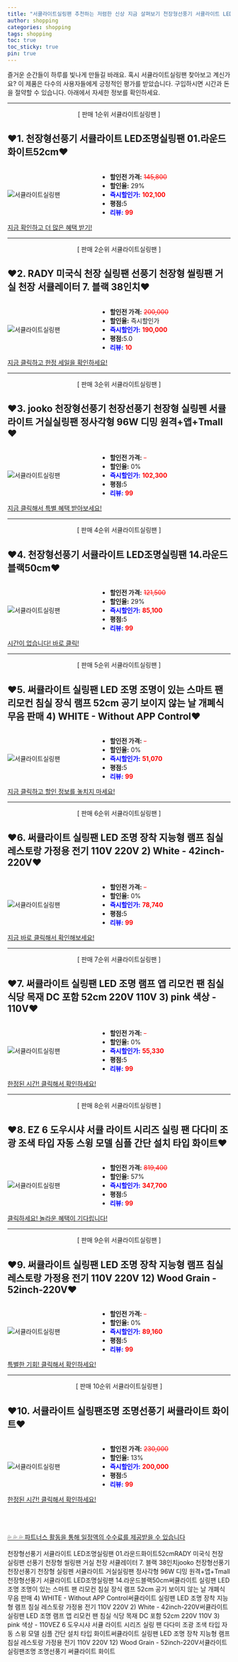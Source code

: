 ```yaml
---
title: "서큘라이트실링팬 추천하는 저렴한 신상 지금 살펴보기 천장형선풍기 서큘라이트 LED조명실링팬 01.라운드화이트52cm"
author: shopping
categories: shopping
tags: shopping
toc: true
toc_sticky: true
pin: true
---
```

즐거운 순간들이 하루를 빛나게 만들길 바래요. 혹시 서큘라이트실링팬 찾아보고 계신가요?  이 제품은 다수의 사용자들에게 긍정적인 평가를 받았습니다. 구입하시면 시간과 돈을 절약할 수 있습니다. 아래에서 자세한 정보를 확인하세요.

---
<p class="toplist" style="margin: 0 auto; display: block; width: fit-content;">[ 판매 1순위 서큘라이트실링팬 ]</p>

<h2><strong>❤️1. 천장형선풍기 서큘라이트 LED조명실링팬 01.라운드화이트52cm❤️</strong></h2>

<div style="display: flex; align-items: center;">
    <div style="flex: 0.4;">
        <img src="https://thumbnail8.coupangcdn.com/thumbnails/remote/230x230ex/image/vendor_inventory/11a3/22245a40a276069b827da415846d4cbeee81e30e0eec02d6646cdabbbb57.png" alt="서큘라이트실링팬" style="max-width: 100%;">
    </div>
    <div style="flex: 0.6; margin-left: 10px;">
        <ul>
            <li><strong>할인전 가격:</strong> <del style="color: red;">145,800</del></li>
            <li><strong>할인율:</strong> 29%</li>
            <li><span style='color:blue'><strong>즉시할인가:</strong></span> <span style='color:red'><strong>102,100</strong></span></li>
            <li><strong>평점:</strong>5</li>
            <li><span style='color:blue'><strong>리뷰:</strong></span> <span style='color:red'><strong>99</strong></span></li>
        </ul>
    </div>
</div>
<div class="center">
    <a href="https://William4Davisa.github.io?lptag=AF9450613&subid=githubio&pageKey=8195569627&traceid=V0-153&itemId=23469385910&vendorItemId=90495939460" class="myButton">
        지금 확인하고 더 많은 혜택 받기!
    </a>
</div>


---
<p class="toplist" style="margin: 0 auto; display: block; width: fit-content;">[ 판매 2순위 서큘라이트실링팬 ]</p>

<h2><strong>❤️2. RADY 미국식 천장 실링팬 선풍기 천장형 씰링팬 거실 천장 서큘레이터 7. 블랙 38인치❤️</strong></h2>

<div style="display: flex; align-items: center;">
    <div style="flex: 0.4;">
        <img src="https://thumbnail8.coupangcdn.com/thumbnails/remote/230x230ex/image/vendor_inventory/16ad/e054d1c97b51078ca1c134cdbda85996adc10044bf9aefbb618f57ad5373.png" alt="서큘라이트실링팬" style="max-width: 100%;">
    </div>
    <div style="flex: 0.6; margin-left: 10px;">
        <ul>
            <li><strong>할인전 가격:</strong> <del style="color: red;">200,000</del></li>
            <li><strong>할인율:</strong> 즉시할인가</li>
            <li><span style='color:blue'><strong>즉시할인가:</strong></span> <span style='color:red'><strong>190,000</strong></span></li>
            <li><strong>평점:</strong>5.0</li>
            <li><span style='color:blue'><strong>리뷰:</strong></span> <span style='color:red'><strong>10</strong></span></li>
        </ul>
    </div>
</div>
<div class="center">
    <a href="https://William4Davisa.github.io?lptag=AF9450613&subid=githubio&pageKey=8226944275&traceid=V0-153&itemId=23664773463&vendorItemId=90701270146" class="myButton">
        지금 클릭하고 한정 세일을 확인하세요!
    </a>
</div>


---
<p class="toplist" style="margin: 0 auto; display: block; width: fit-content;">[ 판매 3순위 서큘라이트실링팬 ]</p>

<h2><strong>❤️3. jooko 천장형선풍기 천장선풍기 천장형 실링펜 서큘라이트 거실실링팬 정사각형 96W 디밍 원격+앱+Tmall❤️</strong></h2>

<div style="display: flex; align-items: center;">
    <div style="flex: 0.4;">
        <img src="https://thumbnail7.coupangcdn.com/thumbnails/remote/230x230ex/image/vendor_inventory/8925/d1305a81934a7fad28a01ad90a3df1c4befd3781ab6df52dc0c30a40c724.jpg" alt="서큘라이트실링팬" style="max-width: 100%;">
    </div>
    <div style="flex: 0.6; margin-left: 10px;">
        <ul>
            <li><strong>할인전 가격:</strong> <del style="color: red;">-</del></li>
            <li><strong>할인율:</strong> 0%</li>
            <li><span style='color:blue'><strong>즉시할인가:</strong></span> <span style='color:red'><strong>102,300</strong></span></li>
            <li><strong>평점:</strong>5</li>
            <li><span style='color:blue'><strong>리뷰:</strong></span> <span style='color:red'><strong>99</strong></span></li>
        </ul>
    </div>
</div>
<div class="center">
    <a href="https://William4Davisa.github.io?lptag=AF9450613&subid=githubio&pageKey=8203067722&traceid=V0-153&itemId=23520202891&vendorItemId=90546552900" class="myButton">
        지금 클릭해서 특별 혜택 받아보세요!
    </a>
</div>


---
<p class="toplist" style="margin: 0 auto; display: block; width: fit-content;">[ 판매 4순위 서큘라이트실링팬 ]</p>

<h2><strong>❤️4. 천장형선풍기 서큘라이트 LED조명실링팬 14.라운드블랙50cm❤️</strong></h2>

<div style="display: flex; align-items: center;">
    <div style="flex: 0.4;">
        <img src="https://thumbnail8.coupangcdn.com/thumbnails/remote/230x230ex/image/vendor_inventory/636e/cc4bf33649baccf6eee5705378011c473951f852323f5ccae5fa377b62ef.png" alt="서큘라이트실링팬" style="max-width: 100%;">
    </div>
    <div style="flex: 0.6; margin-left: 10px;">
        <ul>
            <li><strong>할인전 가격:</strong> <del style="color: red;">121,500</del></li>
            <li><strong>할인율:</strong> 29%</li>
            <li><span style='color:blue'><strong>즉시할인가:</strong></span> <span style='color:red'><strong>85,100</strong></span></li>
            <li><strong>평점:</strong>5</li>
            <li><span style='color:blue'><strong>리뷰:</strong></span> <span style='color:red'><strong>99</strong></span></li>
        </ul>
    </div>
</div>
<div class="center">
    <a href="https://William4Davisa.github.io?lptag=AF9450613&subid=githubio&pageKey=8195569627&traceid=V0-153&itemId=23469385914&vendorItemId=90495939471" class="myButton">
        시간이 없습니다! 바로 클릭!
    </a>
</div>


---
<p class="toplist" style="margin: 0 auto; display: block; width: fit-content;">[ 판매 5순위 서큘라이트실링팬 ]</p>

<h2><strong>❤️5. 써큘라이트 실링팬 LED 조명 조명이 있는 스마트 팬 리모컨 침실 장식 램프 52cm 공기 보이지 않는 날 개폐식 무음 판매 4) WHITE - Without APP Control❤️</strong></h2>

<div style="display: flex; align-items: center;">
    <div style="flex: 0.4;">
        <img src="https://thumbnail6.coupangcdn.com/thumbnails/remote/230x230ex/image/vendor_inventory/3c5f/840432214b36e54ca650a3dfb6f0b94ba2b77d6f3fcaf5e57e0253b820e6.jpg" alt="서큘라이트실링팬" style="max-width: 100%;">
    </div>
    <div style="flex: 0.6; margin-left: 10px;">
        <ul>
            <li><strong>할인전 가격:</strong> <del style="color: red;">-</del></li>
            <li><strong>할인율:</strong> 0%</li>
            <li><span style='color:blue'><strong>즉시할인가:</strong></span> <span style='color:red'><strong>51,070</strong></span></li>
            <li><strong>평점:</strong>5</li>
            <li><span style='color:blue'><strong>리뷰:</strong></span> <span style='color:red'><strong>99</strong></span></li>
        </ul>
    </div>
</div>
<div class="center">
    <a href="https://William4Davisa.github.io?lptag=AF9450613&subid=githubio&pageKey=8230469899&traceid=V0-153&itemId=23686870233&vendorItemId=90773597557" class="myButton">
        지금 클릭하고 할인 정보를 놓치지 마세요!
    </a>
</div>


---
<p class="toplist" style="margin: 0 auto; display: block; width: fit-content;">[ 판매 6순위 서큘라이트실링팬 ]</p>

<h2><strong>❤️6. 써큘라이트 실링팬 LED 조명 장착 지능형 램프 침실 레스토랑 가정용 전기 110V 220V 2) White - 42inch-220V❤️</strong></h2>

<div style="display: flex; align-items: center;">
    <div style="flex: 0.4;">
        <img src="https://thumbnail10.coupangcdn.com/thumbnails/remote/230x230ex/image/vendor_inventory/733e/0ed5190724f33e0446a62f2b90575de3c2cbf1c5b9d29739f5e048559750.jpg" alt="서큘라이트실링팬" style="max-width: 100%;">
    </div>
    <div style="flex: 0.6; margin-left: 10px;">
        <ul>
            <li><strong>할인전 가격:</strong> <del style="color: red;">-</del></li>
            <li><strong>할인율:</strong> 0%</li>
            <li><span style='color:blue'><strong>즉시할인가:</strong></span> <span style='color:red'><strong>78,740</strong></span></li>
            <li><strong>평점:</strong>5</li>
            <li><span style='color:blue'><strong>리뷰:</strong></span> <span style='color:red'><strong>99</strong></span></li>
        </ul>
    </div>
</div>
<div class="center">
    <a href="https://William4Davisa.github.io?lptag=AF9450613&subid=githubio&pageKey=8230415113&traceid=V0-153&itemId=23686654073&vendorItemId=90772973227" class="myButton">
        지금 바로 클릭해서 확인해보세요!
    </a>
</div>


---
<p class="toplist" style="margin: 0 auto; display: block; width: fit-content;">[ 판매 7순위 서큘라이트실링팬 ]</p>

<h2><strong>❤️7. 써큘라이트 실링팬 LED 조명 램프 앱 리모컨 팬 침실 식당 목재 DC 포함 52cm 220V 110V 3) pink 색상 - 110V❤️</strong></h2>

<div style="display: flex; align-items: center;">
    <div style="flex: 0.4;">
        <img src="https://thumbnail9.coupangcdn.com/thumbnails/remote/230x230ex/image/vendor_inventory/3ce0/69f919fa35093625143042a468c8e0005e1fbd6caa42ec78cd92a10ba811.jpg" alt="서큘라이트실링팬" style="max-width: 100%;">
    </div>
    <div style="flex: 0.6; margin-left: 10px;">
        <ul>
            <li><strong>할인전 가격:</strong> <del style="color: red;">-</del></li>
            <li><strong>할인율:</strong> 0%</li>
            <li><span style='color:blue'><strong>즉시할인가:</strong></span> <span style='color:red'><strong>55,330</strong></span></li>
            <li><strong>평점:</strong>5</li>
            <li><span style='color:blue'><strong>리뷰:</strong></span> <span style='color:red'><strong>99</strong></span></li>
        </ul>
    </div>
</div>
<div class="center">
    <a href="https://William4Davisa.github.io?lptag=AF9450613&subid=githubio&pageKey=8228486348&traceid=V0-153&itemId=23674848273&vendorItemId=90773322582" class="myButton">
        한정된 시간! 클릭해서 확인하세요!
    </a>
</div>


---
<p class="toplist" style="margin: 0 auto; display: block; width: fit-content;">[ 판매 8순위 서큘라이트실링팬 ]</p>

<h2><strong>❤️8. EZ 6 도우시샤 서큘 라이트 시리즈 실링 팬 다다미 조광 조색 타입 자동 스윙 모델 심플 간단 설치 타입 화이트❤️</strong></h2>

<div style="display: flex; align-items: center;">
    <div style="flex: 0.4;">
        <img src="https://thumbnail9.coupangcdn.com/thumbnails/remote/230x230ex/image/vendor_inventory/f0ce/aee30e0c173a9ec158dd2cbb8ebe2a168f0edb94e9ef25fee9bc9cdb6d66.jpg" alt="서큘라이트실링팬" style="max-width: 100%;">
    </div>
    <div style="flex: 0.6; margin-left: 10px;">
        <ul>
            <li><strong>할인전 가격:</strong> <del style="color: red;">819,400</del></li>
            <li><strong>할인율:</strong> 57%</li>
            <li><span style='color:blue'><strong>즉시할인가:</strong></span> <span style='color:red'><strong>347,700</strong></span></li>
            <li><strong>평점:</strong>5</li>
            <li><span style='color:blue'><strong>리뷰:</strong></span> <span style='color:red'><strong>99</strong></span></li>
        </ul>
    </div>
</div>
<div class="center">
    <a href="https://William4Davisa.github.io?lptag=AF9450613&subid=githubio&pageKey=8225367090&traceid=V0-153&itemId=23654395882&vendorItemId=90679752786" class="myButton">
        클릭하세요! 놀라운 혜택이 기다립니다!
    </a>
</div>


---
<p class="toplist" style="margin: 0 auto; display: block; width: fit-content;">[ 판매 9순위 서큘라이트실링팬 ]</p>

<h2><strong>❤️9. 써큘라이트 실링팬 LED 조명 장착 지능형 램프 침실 레스토랑 가정용 전기 110V 220V 12) Wood Grain - 52inch-220V❤️</strong></h2>

<div style="display: flex; align-items: center;">
    <div style="flex: 0.4;">
        <img src="https://thumbnail7.coupangcdn.com/thumbnails/remote/230x230ex/image/vendor_inventory/3c5a/f401245f0d4cd132fdb22ae48dca3f3985c843833a382339d83bd39f2050.jpg" alt="서큘라이트실링팬" style="max-width: 100%;">
    </div>
    <div style="flex: 0.6; margin-left: 10px;">
        <ul>
            <li><strong>할인전 가격:</strong> <del style="color: red;">-</del></li>
            <li><strong>할인율:</strong> 0%</li>
            <li><span style='color:blue'><strong>즉시할인가:</strong></span> <span style='color:red'><strong>89,160</strong></span></li>
            <li><strong>평점:</strong>5</li>
            <li><span style='color:blue'><strong>리뷰:</strong></span> <span style='color:red'><strong>99</strong></span></li>
        </ul>
    </div>
</div>
<div class="center">
    <a href="https://William4Davisa.github.io?lptag=AF9450613&subid=githubio&pageKey=8230415113&traceid=V0-153&itemId=23686654064&vendorItemId=90772973178" class="myButton">
        특별한 기회! 클릭해서 확인하세요!
    </a>
</div>


---
<p class="toplist" style="margin: 0 auto; display: block; width: fit-content;">[ 판매 10순위 서큘라이트실링팬 ]</p>

<h2><strong>❤️10. 서큘라이트 실링팬조명 조명선풍기 써큘라이트 화이트❤️</strong></h2>

<div style="display: flex; align-items: center;">
    <div style="flex: 0.4;">
        <img src="https://thumbnail7.coupangcdn.com/thumbnails/remote/230x230ex/image/vendor_inventory/e446/ead48f7cc23e4125ae59f8511d534b91f78dbcfa71275c540e4cc34287da.png" alt="서큘라이트실링팬" style="max-width: 100%;">
    </div>
    <div style="flex: 0.6; margin-left: 10px;">
        <ul>
            <li><strong>할인전 가격:</strong> <del style="color: red;">230,000</del></li>
            <li><strong>할인율:</strong> 13%</li>
            <li><span style='color:blue'><strong>즉시할인가:</strong></span> <span style='color:red'><strong>200,000</strong></span></li>
            <li><strong>평점:</strong>5</li>
            <li><span style='color:blue'><strong>리뷰:</strong></span> <span style='color:red'><strong>99</strong></span></li>
        </ul>
    </div>
</div>
<div class="center">
    <a href="https://William4Davisa.github.io?lptag=AF9450613&subid=githubio&pageKey=7511616887&traceid=V0-153&itemId=19682928155&vendorItemId=86788250808" class="myButton">
        한정된 시간! 클릭해서 확인하세요!
    </a>
</div>

<br><br><br>[💦 💦 💦 파트너스 활동을 통해 일정액의 수수료를 제공받을 수 있습니다](https://link.coupang.com/a/bcpT2c)<br><br>천장형선풍기 서큘라이트 LED조명실링팬 01.라운드화이트52cmRADY 미국식 천장 실링팬 선풍기 천장형 씰링팬 거실 천장 서큘레이터 7. 블랙 38인치jooko 천장형선풍기 천장선풍기 천장형 실링펜 서큘라이트 거실실링팬 정사각형 96W 디밍 원격+앱+Tmall천장형선풍기 서큘라이트 LED조명실링팬 14.라운드블랙50cm써큘라이트 실링팬 LED 조명 조명이 있는 스마트 팬 리모컨 침실 장식 램프 52cm 공기 보이지 않는 날 개폐식 무음 판매 4) WHITE - Without APP Control써큘라이트 실링팬 LED 조명 장착 지능형 램프 침실 레스토랑 가정용 전기 110V 220V 2) White - 42inch-220V써큘라이트 실링팬 LED 조명 램프 앱 리모컨 팬 침실 식당 목재 DC 포함 52cm 220V 110V 3) pink 색상 - 110VEZ 6 도우시샤 서큘 라이트 시리즈 실링 팬 다다미 조광 조색 타입 자동 스윙 모델 심플 간단 설치 타입 화이트써큘라이트 실링팬 LED 조명 장착 지능형 램프 침실 레스토랑 가정용 전기 110V 220V 12) Wood Grain - 52inch-220V서큘라이트 실링팬조명 조명선풍기 써큘라이트 화이트